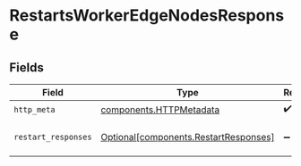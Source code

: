 # RestartsWorkerEdgeNodesResponse


## Fields

| Field                                                                                | Type                                                                                 | Required                                                                             | Description                                                                          |
| ------------------------------------------------------------------------------------ | ------------------------------------------------------------------------------------ | ------------------------------------------------------------------------------------ | ------------------------------------------------------------------------------------ |
| `http_meta`                                                                          | [components.HTTPMetadata](../../models/components/httpmetadata.md)                   | :heavy_check_mark:                                                                   | N/A                                                                                  |
| `restart_responses`                                                                  | [Optional[components.RestartResponses]](../../models/components/restartresponses.md) | :heavy_minus_sign:                                                                   | a list of RestartResponse objects                                                    |